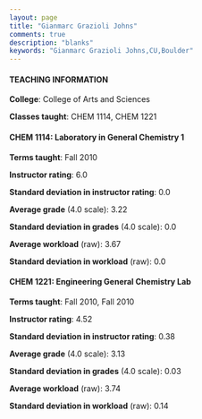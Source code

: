 ```yaml
---
layout: page
title: "Gianmarc Grazioli Johns" 
comments: true
description: "blanks"
keywords: "Gianmarc Grazioli Johns,CU,Boulder"
---
```

<head>
<script src="https://ajax.googleapis.com/ajax/libs/jquery/2.1.3/jquery.min.js"></script>
<script src="https://dl.dropboxusercontent.com/s/pc42nxpaw1ea4o9/highcharts.js?dl=0"></script>
<!-- <script src="../assets/js/highcharts.js"></script> -->
<style type="text/css">@font-face {
	font-family: "Bebas Neue";
	src: url(https://www.filehosting.org/file/details/544349/BebasNeue Regular.otf) format("opentype");
	}
	h1.Bebas { 
		font-family: "Bebas Neue", Verdana, Tahoma;
	}
</style>
</head>
	   
#### TEACHING INFORMATION

**College**: College of Arts and Sciences

**Classes taught**: CHEM 1114, CHEM 1221

#### CHEM 1114: Laboratory in General Chemistry 1

**Terms taught**: Fall 2010

**Instructor rating**: 6.0

**Standard deviation in instructor rating**: 0.0

**Average grade** (4.0 scale): 3.22

**Standard deviation in grades** (4.0 scale): 0.0

**Average workload** (raw): 3.67

**Standard deviation in workload** (raw): 0.0

#### CHEM 1221: Engineering General Chemistry Lab

**Terms taught**: Fall 2010, Fall 2010

**Instructor rating**: 4.52

**Standard deviation in instructor rating**: 0.38

**Average grade** (4.0 scale): 3.13

**Standard deviation in grades** (4.0 scale): 0.03

**Average workload** (raw): 3.74

**Standard deviation in workload** (raw): 0.14

